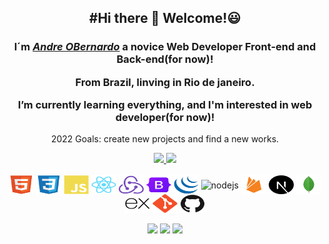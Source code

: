  <div>
  <h2 align="center">#Hi there 👋 Welcome!😃️</h2>
  <h3 align="center">I´m <a href="https://www.linkedin.com/in/andre-ob/"><i>Andre OBernardo</i></a> a novice Web Developer Front-end and Back-end(for now)!
  <p align="center"> From Brazil, linving in Rio de janeiro.</p>
  
  </a>
  <p align="center">I’m currently learning everything, and I'm interested in web developer(for now)! </h2>
  <p align="center">2022 Goals: create new projects and find a new works.</h3>
</div>

<div align="center">
  <a href="https://github.com/AndreOBernardo">
    <img height="150em" src="https://github-readme-stats.vercel.app/api?username=AndreOBernardo&hide&theme=dark&hide_border=false&&layout=compact"/>
    <img height="150em" src="https://github-readme-stats.vercel.app/api/top-langs/?username=AndreOBernardo&theme=dark&hide_border=false&&layout=compact"/>
  </a>
</div>
<div align="center" valign="top"><br>
  <img align="center" alt="HTML" height="30" width="40" src="https://raw.githubusercontent.com/devicons/devicon/master/icons/html5/html5-original.svg">
  <img align="center" alt="CSS" height="30" width="40" src="https://raw.githubusercontent.com/devicons/devicon/master/icons/css3/css3-original.svg">
  <img align="center" alt="Js" height="30" width="40" src="https://raw.githubusercontent.com/devicons/devicon/master/icons/javascript/javascript-plain.svg">
  <img align="center" alt="React" height="30" width="40" src="https://raw.githubusercontent.com/devicons/devicon/master/icons/react/react-original.svg">
  <img align="center" alt="Redux" height="30" width="40" src="https://raw.githubusercontent.com/devicons/devicon/master/icons/redux/redux-original.svg">
  <img align="center" alt="github" height="30" width="40" src="https://raw.githubusercontent.com/devicons/devicon/master/icons/bootstrap/bootstrap-original.svg">
  <img align="center" alt="nodejs" height="30" width="40" src="https://raw.githubusercontent.com/devicons/devicon/master/icons/jquery/jquery-original.svg">
  <img align="center" alt="nodejs" height="30" width="40" src="https://cdn.worldvectorlogo.com/logos/nodejs-icon.svg">
  <img align="center" alt="Js" height="30" width="40" src="https://raw.githubusercontent.com/devicons/devicon/master/icons/firebase/firebase-plain.svg">
  <img align="center" alt="Js" height="30" width="40" src="https://raw.githubusercontent.com/devicons/devicon/master/icons/nextjs/nextjs-original.svg">
  <img align="center" alt="Wa-Jest" height="30" width="40" src="https://raw.githubusercontent.com/devicons/devicon/master/icons/mongodb/mongodb-original.svg"> 
  <img align="center" alt="Wa-Jest" height="30" width="40" src="https://raw.githubusercontent.com/devicons/devicon/master/icons/express/express-original.svg">
  <img align="center" alt="git" height="30" width="40" src="https://raw.githubusercontent.com/devicons/devicon/master/icons/git/git-original.svg">
  <img align="center" alt="github" height="30" width="40" src="https://raw.githubusercontent.com/devicons/devicon/master/icons/github/github-original.svg"> 
  

</div><br>
<div align="center">
   <a href="https://www.linkedin.com/in/andre-ob/" target="_blank"><img  src="https://img.shields.io/badge/-LinkedIn-%230077B5?style=for-the-badge&logo=linkedin&logoColor=white" target="_blank"></a> 
  <a href="https://www.instagram.com/edu.duduribeiro/" target="_blank"><img src="https://img.shields.io/badge/WhatsApp-25D366?style=for-the-badge&logo=whatsapp&logoColor=white" target="_blank"></a>
   <a href="https://www.facebook.com/andreo.b.aob/"><img src="https://img.shields.io/badge/Facebook-1877F2?style=for-the-badge&logo=facebook&logoColor=white" target="_blank"></a>
   </div>
<div align="center">

